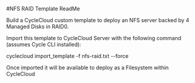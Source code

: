 #NFS RAID Template ReadMe

Build a CycleCloud custom template to deploy an NFS server backed by 4 Managed Disks in RAID0.

Import this template to CycleCloud Server with the following command (assumes Cycle CLI installed):

  cyclecloud import_template -f nfs-raid.txt --force
  
Once imported it will be available to deploy as a Filesystem within CycleCloud
